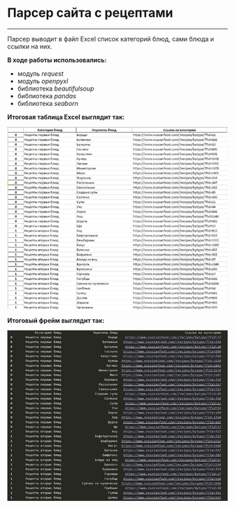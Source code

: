 # Парсер сайта с рецептами
_________

Парсер выводит в файл Excel список категорий блюд, cами блюда и ссылки на них.

**В ходе работы использовались:**
- модуль *request*
- модуль *openpyxl*
- библиотека *beautifulsoup*
- библиотека *pandas*
- библиотека *seaborn*

**Итоговая таблица Excel выглядит так:**

![Excel](https://github.com/EkaterinaToporkova/parcing_recipe/blob/master/excel.jpg)

**Итоговый фрейм выглядит так:**

![frame](https://github.com/EkaterinaToporkova/parcing_recipe/blob/master/%D1%84%D1%80%D0%B5%D0%B9%D0%BC.jpg)


